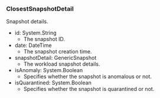 ### ClosestSnapshotDetail
Snapshot details.

- id: System.String
  - The snapshot ID.
- date: DateTime
  - The snapshot creation time.
- snapshotDetail: GenericSnapshot
  - The workload snapshot details.
- isAnomaly: System.Boolean
  - Specifies whether the snapshot is anomalous or not.
- isQuarantined: System.Boolean
  - Specifies whether the snapshot is quarantined or not.
